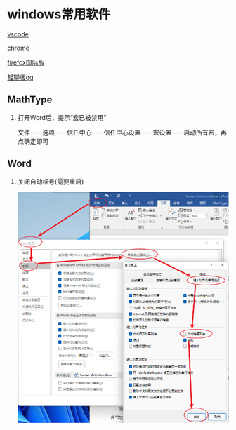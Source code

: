 # windows常用软件

[vscode](../../ide/vscode-settings/vscode-global.md)

[chrome](chrome.md)

[firefox国际版](http://ftp.mozilla.org/pub/firefox/releases/)

[轻聊版qq](http://link.zhihu.com/?target=http%3A//dldir1.qq.com/qqfile/qq/QQ7.9Light/14314/QQ7.9Light.exe)

## MathType

1. 打开Word后，提示“宏已被禁用”

    文件——选项——信任中心——信任中心设置——宏设置——启动所有宏，再点确定即可

## Word

1. 关闭自动标号(需要重启)

    ![1](assets/packages/images/2021-08-09-18-13-29.png)

